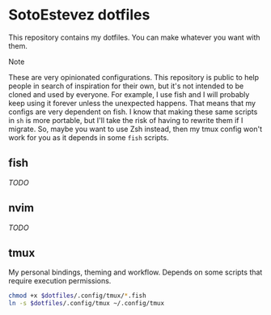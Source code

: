 # SotoEstevez dotfiles

This repository contains my dotfiles. You can make whatever you want with them.

> [!NOTE]
> These are very opinionated configurations. This repository is public to help people in search of inspiration for their own, but it's not intended to be cloned and used by everyone.
For example, I use fish and I will probably keep using it forever unless the unexpected happens. That means that my configs are very dependent on fish. I know that making these same scripts
in `sh` is more portable, but I'll take the risk of having to rewrite them if I migrate. So, maybe you want to use Zsh instead, then my tmux config won't work for you as it depends in
some `fish` scripts.

## fish

_TODO_

## nvim

_TODO_

## tmux

My personal bindings, theming and workflow. Depends on some scripts that require execution permissions.

```sh
chmod +x $dotfiles/.config/tmux/*.fish
ln -s $dotfiles/.config/tmux ~/.config/tmux
```
